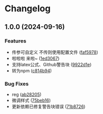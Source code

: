 # Changelog

## 1.0.0 (2024-09-16)


### Features

* 传参可自定义 不传则使用配置文件 ([faf5978](https://github.com/KarinJS/karin-plugin-markdown/commit/faf5978a8d73e8bd2ce3e684b2807c92f15d691f))
* 啦啦啦 来啦~ ([1ed3067](https://github.com/KarinJS/karin-plugin-markdown/commit/1ed30670b14a4a8ea31f5491884dee2e804f6f6e))
* 支持latex公式、Github警告块 ([9922d1e](https://github.com/KarinJS/karin-plugin-markdown/commit/9922d1ee190cd224f528503cc90276f06ca49609))
* 转为npm ([c814b94](https://github.com/KarinJS/karin-plugin-markdown/commit/c814b942c0ab52bdce647a67a6a76e8486af47fb))


### Bug Fixes

* reg ([ab28205](https://github.com/KarinJS/karin-plugin-markdown/commit/ab28205181d8cb66028c837f8c760cef0052c060))
* 微调样式 ([75beb16](https://github.com/KarinJS/karin-plugin-markdown/commit/75beb16521f531ada00a385a7ad2195ba4a2f99e))
* 更新依赖已修复警告块错误 ([71b8726](https://github.com/KarinJS/karin-plugin-markdown/commit/71b872674c7938dc63699e8631b23cdc0bb79725))
